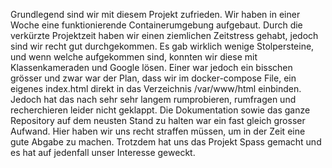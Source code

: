 Grundlegend sind wir mit diesem Projekt zufrieden. Wir haben in einer Woche eine funktionierende Containerumgebung aufgebaut. Durch die verkürzte Projektzeit haben wir einen ziemlichen Zeitstress gehabt, jedoch sind wir recht gut durchgekommen. Es gab wirklich wenige Stolpersteine, und wenn welche aufgekommen sind, konnten wir diese mit Klassenkameraden und Google lösen. Einer war jedoch ein bisschen grösser und zwar war der Plan, dass wir im docker-compose File, ein eigenes index.html direkt in das Verzeichnis /var/www/html einbinden. Jedoch hat das nach sehr sehr langem rumprobieren, rumfragen und recherchieren leider nicht geklappt. Die Dokumentation sowie das ganze Repository auf dem neusten Stand zu halten war ein fast gleich grosser Aufwand. Hier haben wir uns recht straffen müssen, um in der Zeit eine gute Abgabe zu machen. Trotzdem hat uns das Projekt Spass gemacht und es hat auf jedenfall unser Interesse geweckt.